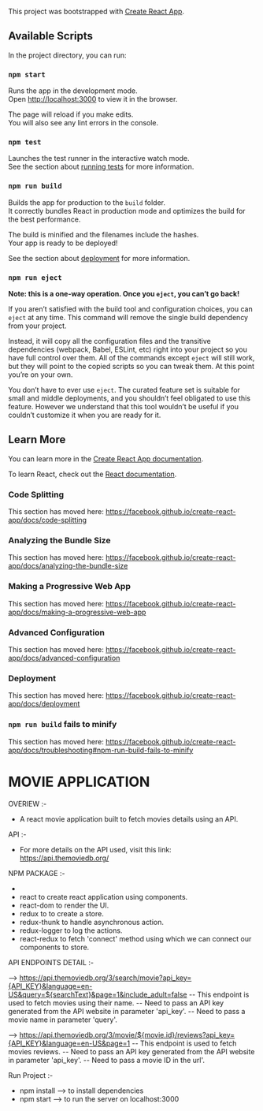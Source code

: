 This project was bootstrapped with [Create React App](https://github.com/facebook/create-react-app).

## Available Scripts

In the project directory, you can run:

### `npm start`

Runs the app in the development mode.<br />
Open [http://localhost:3000](http://localhost:3000) to view it in the browser.

The page will reload if you make edits.<br />
You will also see any lint errors in the console.

### `npm test`

Launches the test runner in the interactive watch mode.<br />
See the section about [running tests](https://facebook.github.io/create-react-app/docs/running-tests) for more information.

### `npm run build`

Builds the app for production to the `build` folder.<br />
It correctly bundles React in production mode and optimizes the build for the best performance.

The build is minified and the filenames include the hashes.<br />
Your app is ready to be deployed!

See the section about [deployment](https://facebook.github.io/create-react-app/docs/deployment) for more information.

### `npm run eject`

**Note: this is a one-way operation. Once you `eject`, you can’t go back!**

If you aren’t satisfied with the build tool and configuration choices, you can `eject` at any time. This command will remove the single build dependency from your project.

Instead, it will copy all the configuration files and the transitive dependencies (webpack, Babel, ESLint, etc) right into your project so you have full control over them. All of the commands except `eject` will still work, but they will point to the copied scripts so you can tweak them. At this point you’re on your own.

You don’t have to ever use `eject`. The curated feature set is suitable for small and middle deployments, and you shouldn’t feel obligated to use this feature. However we understand that this tool wouldn’t be useful if you couldn’t customize it when you are ready for it.

## Learn More

You can learn more in the [Create React App documentation](https://facebook.github.io/create-react-app/docs/getting-started).

To learn React, check out the [React documentation](https://reactjs.org/).

### Code Splitting

This section has moved here: https://facebook.github.io/create-react-app/docs/code-splitting

### Analyzing the Bundle Size

This section has moved here: https://facebook.github.io/create-react-app/docs/analyzing-the-bundle-size

### Making a Progressive Web App

This section has moved here: https://facebook.github.io/create-react-app/docs/making-a-progressive-web-app

### Advanced Configuration

This section has moved here: https://facebook.github.io/create-react-app/docs/advanced-configuration

### Deployment

This section has moved here: https://facebook.github.io/create-react-app/docs/deployment

### `npm run build` fails to minify

This section has moved here: https://facebook.github.io/create-react-app/docs/troubleshooting#npm-run-build-fails-to-minify

# MOVIE APPLICATION
 
OVERIEW :-

- A react movie application built to fetch movies details using an API.

API :-
- For more details on the API used, visit this link: https://api.themoviedb.org/

NPM PACKAGE :-

- 
- react to create react application using components.
- react-dom to render the UI.
- redux to to create a store.
- redux-thunk to handle asynchronous action.
- redux-logger to log the actions.
- react-redux to fetch 'connect' method using which we can connect our components to store.

API ENDPOINTS DETAIL :-

--> https://api.themoviedb.org/3/search/movie?api_key={API_KEY}&language=en-US&query=${searchText}&page=1&include_adult=false
    -- This endpoint is used to fetch movies using their name.
    -- Need to pass an API key generated from the API website in parameter 'api_key'.
    -- Need to pass a movie name in parameter 'query'.

--> https://api.themoviedb.org/3/movie/${movie.id}/reviews?api_key={API_KEY}&language=en-US&page=1
    -- This endpoint is used to fetch movies reviews.
    -- Need to pass an API key generated from the API website in parameter 'api_key'.
    -- Need to pass a movie ID in the url'.

Run Project :-

- npm install  --> to install dependencies
- npm start     --> to run the server on localhost:3000
